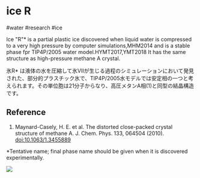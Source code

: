 # ice R

#water #research #ice

Ice "R"* is a partial plastic ice discovered when liquid water is compressed to a very high pressure by computer simulations,MHM2014 and is a stable phase fpr TIP4P/2005 water model.HYMT2017,YMT2018 It has the same structure as high-pressure methane A crystal.



氷R* は液体の水を圧縮して氷VIIが生じる過程のシミュレーションにおいて発見された、部分的プラスチック氷で、TIP4P/2005水モデルでは安定相の一つと考えられます。その単位胞は21分子からなり、高圧メタンA相(1)と同型の結晶構造です。



## Reference


1. Maynard-Casely, H. E. et al. The distorted close-packed crystal structure of methane A. J. Chem. Phys. 133, 064504 (2010). [doi:10.1063/1.3455889](http://doi.org/10.1063/1.3455889)

*Tentative name; final phase name should be given when it is discovered experimentally.

![](https://i.gyazo.com/a3407f92ba31bcbd1066af4471b2e81d.png)



